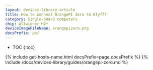 ```yaml
---
layout: devices-library-article
title: How to connect OrangePI Zero to Klyff?
category: Single-board computers
chip: Allwinner H2+
deviceImageFileName: orangepizero.png
docsPrefix: pe/
---
```


* TOC
{:toc}

{% include get-hosts-name.html docsPrefix=page.docsPrefix %}
{% include /docs/devices-library/guides/orangepi-zero.md %}